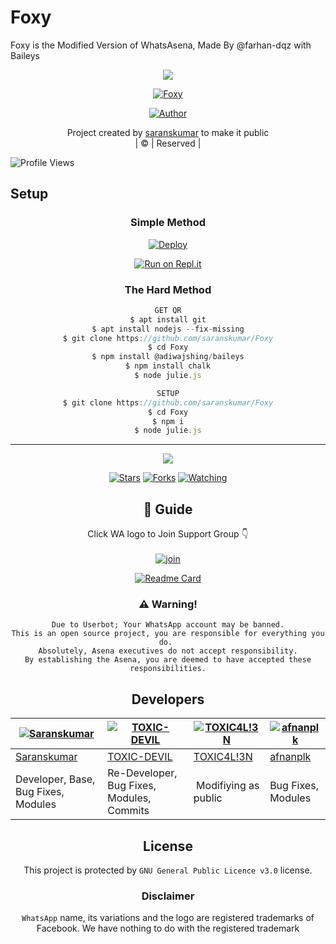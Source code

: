 # Foxy
Foxy is the Modified Version of WhatsAsena, Made By @farhan-dqz with Baileys

<div align="center">
  <img border-radius: 15px src=[![image](https://www.linkpicture.com/q/Foxy.jpg)](https://www.linkpicture.com/view.php?img=LPic618fcd1cae5e61402251227)>
  <p align="center">
<a href="#"><img title="Foxy" src="https://img.shields.io/badge/Foxy-green?colorA=%23ff0000&colorB=%23017e40&style=for-the-badge"></a>
</p>
  <p align="center">
<a href="https://github.com/saranskumar"><img title="Author" src="https://img.shields.io/badge/Author-saranskumar/Foxy?color=blue&style=for-the-badge&logo=whatsapp"></a>
</p>
</div>
<p align="center">
Project created by <a href="https://github.com/saranskumar">saranskumar</a> to make it public
    <br>
       | © |
        Reserved |
    <br> 
</p>

![Profile Views](https://hits.seeyoufarm.com/api/count/incr/badge.svg?url=https://github.com/saranskumar/Foxy&title=Profile%20Views)

## Setup
<div align="center">

  ### Simple Method
  
[![Deploy](https://www.herokucdn.com/deploy/button.svg)](https://heroku.com/deploy?template=https://github.com/saranskumar/Foxy) 
  
[![Run on Repl.it](https://repl.it/badge/github/quiec/whatsAlfa)](https://replit.com/@Farhandqz/Foxy)
  
### The Hard Method
```js
GET QR
$ apt install git
$ apt install nodejs --fix-missing
$ git clone https://github.com/saranskumar/Foxy
$ cd Foxy
$ npm install @adiwajshing/baileys
$ npm install chalk
$ node julie.js
```
      
```js
SETUP
$ git clone https://github.com/saranskumar/Foxy
$ cd Foxy
$ npm i
$ node julie.js
```

----

  <p align="center">
  <a href="httsp://github.com/saranskumar/Foxy">
    
<a href="https://github.com/saranskumar/followers">
<img src="https://img.shields.io/github/repo-size/saranskumar/Foxy?color=green&label=Repo%20total%20size&style=plastic">
<p align="center">
<a href="https://github.com/saranskumar/followers"
<img title="Followers" src="https://img.shields.io/github/followers/saranskumar?color=blue&style=flat-square"></a>
<a href="https://github.com/saranskumar/Foxy/stargazers/"><img title="Stars" src="https://img.shields.io/github/stars/saranskumar/Foxy?color=blue&style=flat-square"></a>
<a href="https://github.com/saranskumar/Foxy/network/members"><img title="Forks" src="https://img.shields.io/github/forks/saranskumar/Foxy?color=blue&style=flat-square"></a>
<a href="https://github.com/saranskumar/Foxy/watchers"><img title="Watching" src="https://img.shields.io/github/watchers/saranskumar/Foxy?label=Watchers&color=blue&style=flat-square"></a>
</p>

## 📢 Guide
Click WA logo to Join Support Group 👇
    <br>
<br>
  [![join](https://github.com/Alien-alfa/PublicBot/blob/main/wlogo.svg.png)](https://chat.whatsapp.com/LjchFlb1WJ56gVeA63bcLw)
  <div align="center">
       
  [![Readme Card](https://github-readme-stats.vercel.app/api/pin/?username=saranskumar&repo=Foxy&theme=nightowl)](https://github.com/saranskumar/Foxy)
  </div>
    
### ⚠️ Warning! 
```
Due to Userbot; Your WhatsApp account may be banned.
This is an open source project, you are responsible for everything you do. 
Absolutely, Asena executives do not accept responsibility.
By establishing the Asena, you are deemed to have accepted these responsibilities.
```

## Developers
  <div align="center">
    
  [![Saranskumar](https://github.com/saranskumar.png?size=100)](https://github.com/saranskumar) | [![TOXIC-DEVIL](https://github.com/TOXIC-DEVIL.png?size=100)](https://github.com/TOXIC-DEVIL) |  [![TOXIC4L!3N](https://github.com/Alien-alfa.png?size=100)](https://github.com/AI-VIKI) | [![afnanplk](https://github.com/afnanplk.png?size=100)](https://github.com/afnanplk) 
----|----|----|----
[Saranskumar](https://github.com/saranskumar) | [TOXIC-DEVIL](https://github.com/TOXIC-DEVIL) | [TOXIC4L!3N](https://github.com/AI-VIKI) | [afnanplk](https://github.com/afnanplk) 
Developer, Base, Bug Fixes, Modules| Re-Developer, Bug Fixes, Modules, Commits |  Modifiying  as   public | Bug Fixes, Modules 
  </div>
    


## License
This project is protected by `GNU General Public Licence v3.0` license.

### Disclaimer
`WhatsApp` name, its variations and the logo are registered trademarks of Facebook. We have nothing to do with the registered trademark
